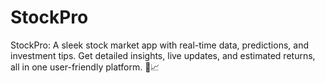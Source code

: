 # StockPro
StockPro: A sleek stock market app with real-time data, predictions, and investment tips. Get detailed insights, live updates, and estimated returns, all in one user-friendly platform. 🚀📈
